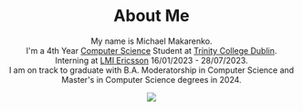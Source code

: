 <div align="center">
  
  # About Me
  
  My name is Michael Makarenko.  
  I'm a 4th Year [Computer Science](https://www.tcd.ie/courses/undergraduate/courses/computer-science) Student at [Trinity College Dublin](https://www.tcd.ie).  
  Interning at [LMI Ericsson](https://www.ericsson.com/en/about-us/company-facts/ericsson-worldwide/ireland) 16/01/2023 - 28/07/2023.  
  I am on track to graduate with B.A. Moderatorship in Computer Science and Master's in Computer Science degrees in 2024.
  
  [![](https://img.shields.io/badge/B.A.(Mod)%20+%20Master's%20Computer%20Science-TCD%202019--2024-brightgreen)](https://www.tcd.ie/courses/undergraduate/courses/computer-science)
  
</div>
